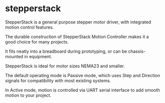 # stepperstack
StepperStack is a general purpose stepper motor driver, with integrated motion control features.

The durable construction of StepperStack Motion Controller makes it a good choice for many projects.

It fits neatly into a breadboard during prototyping, or can be chassis-mounted in equipment.

StepperStack is ideal for motor sizes NEMA23 and smaller.

The default operating mode is Passive mode, which uses Step and Direction signals for compatibility with most existing systems.

In Active mode, motion is controlled via UART serial interface to add smooth motion to your project.
